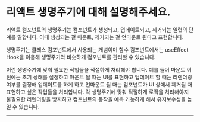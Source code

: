 # 리액트 생명주기에 대해 설명해주세요.

리액트 컴포넌트의 생명주기는 컴포넌트가 생성되고, 업데이트되고, 제거되는 일련의 단계를 말합니다. 이때 생성되는 걸 마운트, 제거되는 걸 언마운트 된다고 표현합니다.

생명주기는 클래스 컴포넌트에서 사용되는 개념이며 함수 컴포넌트에서는 useEffect Hook을 이용해 생명주기와 비슷하게 컴포넌트를 관리할 수 있습니다.

이런 생명주기에 맞춰 필요한 작업들을 적절하게 처리해야 합니다. 예를 들어 마운트 이전에는 초기 상태를 설정하고 마운트 될 때는 UI를 표현하고 업데이트 할 때는 리렌더링 여부를 결정해 업데이트를 하게 하고 언마운트 될 때는 컴포넌트가 UI 상에서 제거될 때 표현하고 싶은 작업들을 처리합니다. 각 생명주기에 맞춰 적절하게 로직을 처리해야지 불필요한 리렌더링을 방지하고 컴포넌트의 동작을 예측 가능하게 해서 유지보수성을 높일 수 있습니다.

---
